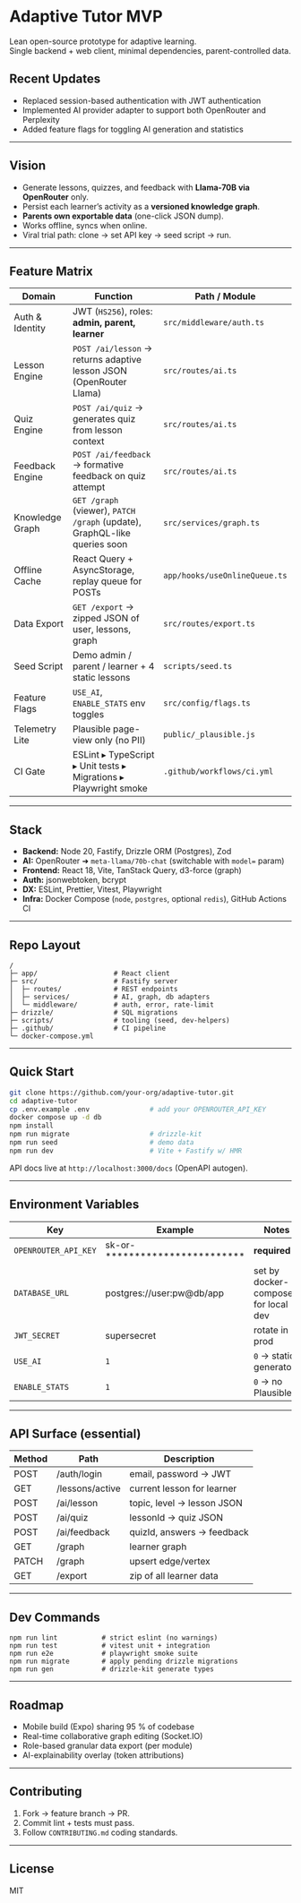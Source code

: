 # Adaptive Tutor MVP

Lean open-source prototype for adaptive learning.  
Single backend + web client, minimal dependencies, parent-controlled data.

## Recent Updates

- Replaced session-based authentication with JWT authentication
- Implemented AI provider adapter to support both OpenRouter and Perplexity
- Added feature flags for toggling AI generation and statistics

---

## Vision

- Generate lessons, quizzes, and feedback with **Llama-70B via OpenRouter** only.  
- Persist each learner’s activity as a **versioned knowledge graph**.  
- **Parents own exportable data** (one-click JSON dump).  
- Works offline, syncs when online.  
- Viral trial path: clone → set API key → seed script → run.

---

## Feature Matrix

| Domain            | Function                                                                       | Path / Module                             |
|-------------------|--------------------------------------------------------------------------------|-------------------------------------------|
| Auth & Identity   | JWT (`HS256`), roles: **admin, parent, learner**                                | `src/middleware/auth.ts`                  |
| Lesson Engine     | `POST /ai/lesson` → returns adaptive lesson JSON (OpenRouter Llama)            | `src/routes/ai.ts`                        |
| Quiz Engine       | `POST /ai/quiz` → generates quiz from lesson context                           | `src/routes/ai.ts`                        |
| Feedback Engine   | `POST /ai/feedback` → formative feedback on quiz attempt                        | `src/routes/ai.ts`                        |
| Knowledge Graph   | `GET /graph` (viewer), `PATCH /graph` (update), GraphQL-like queries soon      | `src/services/graph.ts`                   |
| Offline Cache     | React Query + AsyncStorage, replay queue for POSTs                             | `app/hooks/useOnlineQueue.ts`             |
| Data Export       | `GET /export` → zipped JSON of user, lessons, graph                            | `src/routes/export.ts`                    |
| Seed Script       | Demo admin / parent / learner + 4 static lessons                               | `scripts/seed.ts`                         |
| Feature Flags     | `USE_AI`, `ENABLE_STATS` env toggles                                           | `src/config/flags.ts`                     |
| Telemetry Lite    | Plausible page-view only (no PII)                                              | `public/_plausible.js`                    |
| CI Gate           | ESLint ▸ TypeScript ▸ Unit tests ▸ Migrations ▸ Playwright smoke               | `.github/workflows/ci.yml`                |

---

## Stack

* **Backend:** Node 20, Fastify, Drizzle ORM (Postgres), Zod  
* **AI:** OpenRouter ➜ `meta-llama/70b-chat` (switchable with `model=` param)  
* **Frontend:** React 18, Vite, TanStack Query, d3-force (graph)  
* **Auth:** jsonwebtoken, bcrypt  
* **DX:** ESLint, Prettier, Vitest, Playwright  
* **Infra:** Docker Compose (`node`, `postgres`, optional `redis`), GitHub Actions CI

---

## Repo Layout

```
/
├─ app/                   # React client
├─ src/                   # Fastify server
│  ├─ routes/             # REST endpoints
│  ├─ services/           # AI, graph, db adapters
│  └─ middleware/         # auth, error, rate-limit
├─ drizzle/               # SQL migrations
├─ scripts/               # tooling (seed, dev-helpers)
├─ .github/               # CI pipeline
└─ docker-compose.yml
```

---

## Quick Start

```bash
git clone https://github.com/your-org/adaptive-tutor.git
cd adaptive-tutor
cp .env.example .env               # add your OPENROUTER_API_KEY
docker compose up -d db
npm install
npm run migrate                    # drizzle-kit
npm run seed                       # demo data
npm run dev                        # Vite + Fastify w/ HMR
```

API docs live at `http://localhost:3000/docs` (OpenAPI autogen).

---

## Environment Variables

| Key                 | Example                  | Notes                                   |
|---------------------|--------------------------|-----------------------------------------|
| `OPENROUTER_API_KEY`| sk-or-************************ | **required**                           |
| `DATABASE_URL`      | postgres://user:pw@db/app | set by docker-compose for local dev     |
| `JWT_SECRET`        | supersecret              | rotate in prod                          |
| `USE_AI`            | `1`                      | `0` → static generators                 |
| `ENABLE_STATS`      | `1`                      | `0` → no Plausible                      |

---

## API Surface (essential)

| Method | Path                | Description                     |
|--------|---------------------|---------------------------------|
| POST   | /auth/login         | email, password → JWT           |
| GET    | /lessons/active     | current lesson for learner      |
| POST   | /ai/lesson          | topic, level → lesson JSON      |
| POST   | /ai/quiz            | lessonId → quiz JSON            |
| POST   | /ai/feedback        | quizId, answers → feedback      |
| GET    | /graph              | learner graph                   |
| PATCH  | /graph              | upsert edge/vertex              |
| GET    | /export             | zip of all learner data         |

---

## Dev Commands

```
npm run lint           # strict eslint (no warnings)
npm run test           # vitest unit + integration
npm run e2e            # playwright smoke suite
npm run migrate        # apply pending drizzle migrations
npm run gen            # drizzle-kit generate types
```

---

## Roadmap

- Mobile build (Expo) sharing 95 % of codebase
- Real-time collaborative graph editing (Socket.IO)
- Role-based granular data export (per module)
- AI-explainability overlay (token attributions)

---

## Contributing

1. Fork → feature branch → PR.  
2. Commit lint + tests must pass.  
3. Follow `CONTRIBUTING.md` coding standards.

---

## License

MIT
